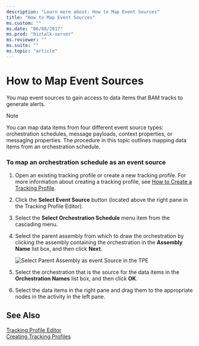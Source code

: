 ```yaml
---
description: "Learn more about: How to Map Event Sources"
title: "How to Map Event Sources"
ms.custom: ""
ms.date: "06/08/2017"
ms.prod: "biztalk-server"
ms.reviewer: ""
ms.suite: ""
ms.topic: "article"
---
```

# How to Map Event Sources
You map event sources to gain access to data items that BAM tracks to generate alerts.  
  
> [!NOTE]
>  You can map data items from four different event source types: orchestration schedules, message payloads, context properties, or messaging properties. The procedure in this topic outlines mapping data items from an orchestration schedule.  
  
### To map an orchestration schedule as an event source  
  
1.  Open an existing tracking profile or create a new tracking profile. For more information about creating a tracking profile, see [How to Create a Tracking Profile](../core/how-to-create-a-tracking-profile.md).  
  
2.  Click the **Select Event Source** button (located above the right pane in the Tracking Profile Editor).  
  
3.  Select the **Select Orchestration Schedule** menu item from the cascading menu.  
  
4.  Select the parent assembly from which to draw the orchestration by clicking the assembly containing the orchestration in the **Assembly Name** list box, and then click **Next**.  
  
     ![Select Parent Assembly as event Source in the TPE](../core/media/tpeselectparentassembly.gif "TPESelectParentAssembly")  
  
5.  Select the orchestration that is the source for the data items in the **Orchestration Names** list box, and then click **OK**.  
  
6.  Select the data items in the right pane and drag them to the appropriate nodes in the activity in the left pane.  
  
## See Also  
 [Tracking Profile Editor](../core/tracking-profile-editor.md)   
 [Creating Tracking Profiles](../core/creating-tracking-profiles.md)
